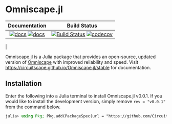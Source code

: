 # Omniscape.jl

| **Documentation**  | **Build Status**|
|:-----------------------------------------------------:|:------------------------------------:|
| [![docs](https://img.shields.io/badge/docs-stable-blue.svg)](https://Circuitscape.github.io/Omniscape.jl/stable) [![docs](https://img.shields.io/badge/docs-dev-blue.svg)](https://Circuitscape.github.io/Omniscape.jl/dev) | [![Build Status](https://travis-ci.org/Circuitscape/Omniscape.jl.svg?branch=master)](https://travis-ci.org/Circuitscape/Omniscape.jl) [![codecov](https://codecov.io/gh/Circuitscape/Omniscape.jl/branch/master/graph/badge.svg)](https://codecov.io/gh/Circuitscape/Omniscape.jl)
 |

Omniscape.jl is a Julia package that  provides an open-source, updated version of [Omniscape](https://conservationgateway.org/ConservationByGeography/NorthAmerica/UnitedStates/oregon/science/Documents/McRae_et_al_2016_PNW_CNS_Connectivity.pdf) with improved reliability and speed. Visit https://circuitscape.github.io/Omniscape.jl/stable for documentation.

## Installation
Enter the following into a Julia terminal to install Omniscape.jl v0.0.1. If you would like to install the development version, simply remove `rev = "v0.0.1"` from the command below.
```julia
julia> using Pkg; Pkg.add(PackageSpec(url = "https://github.com/Circuitscape/Omniscape.jl", rev = "v0.0.1"))

```
